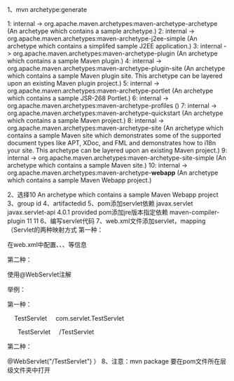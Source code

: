 1、mvn archetype:generate 

1: internal -> org.apache.maven.archetypes:maven-archetype-archetype (An archetype which contains a sample archetype.)
2: internal -> org.apache.maven.archetypes:maven-archetype-j2ee-simple (An archetype which contains a simplifed sample J2EE application.)
3: internal -> org.apache.maven.archetypes:maven-archetype-plugin (An archetype which contains a sample Maven plugin.)
4: internal -> org.apache.maven.archetypes:maven-archetype-plugin-site (An archetype which contains a sample Maven plugin site.
      This archetype can be layered upon an existing Maven plugin project.)
5: internal -> org.apache.maven.archetypes:maven-archetype-portlet (An archetype which contains a sample JSR-268 Portlet.)
6: internal -> org.apache.maven.archetypes:maven-archetype-profiles ()
7: internal -> org.apache.maven.archetypes:maven-archetype-quickstart (An archetype which contains a sample Maven project.)
8: internal -> org.apache.maven.archetypes:maven-archetype-site (An archetype which contains a sample Maven site which demonstrates
      some of the supported document types like APT, XDoc, and FML and demonstrates how
      to i18n your site. This archetype can be layered upon an existing Maven project.)
9: internal -> org.apache.maven.archetypes:maven-archetype-site-simple (An archetype which contains a sample Maven site.)
10: internal -> org.apache.maven.archetypes:maven-archetype-**webapp** (An archetype which contains a sample Maven Webapp project.)

2、选择10       An archetype which contains a sample Maven Webapp project
3、group id 
4、artifactedid
5、pom添加servlet依赖
   <dependency>
      <groupId>javax.servlet</groupId>
      <artifactId>javax.servlet-api</artifactId>
      <version>4.0.1</version>
      <scope>provided</scope>
    </dependency>
pom添加jre版本指定依赖
   <plugin>
      <artifactId>maven-compiler-plugin</artifactId>
      <configuration>
        <source>11</source>
        <target>11</target>
      </configuration>
    </plugin>
6、编写servlet代码
7、web.xml文件添加servlet，mapping
（Servlet的两种映射方式
第一种：

在web.xml中配置<servlet-name>、<servlet-class>、<servlet-name>、<url-pattern>等信息

第二种：

使用@WebServlet注解

举例：

第一种：

<servlet>
    <servlet-name>TestServlet</servlet-name>
    <servlet-class>com.servlet.TestServlet</servlet-class>
  </servlet>

  <servlet-mapping>
    <servlet-name>TestServlet</servlet-name>
    <url-pattern>/TestServlet</url-pattern>
  </servlet-mapping>

第二种：

@WebServlet("/TestServlet")
）
8、注意：mvn package 要在pom文件所在层级文件夹中打开